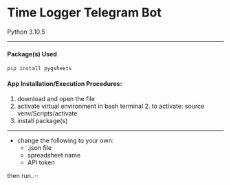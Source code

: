 # Time Logger Telegram Bot
Python 3.10.5
- - - - 

#### Package(s) Used

    pip install pygsheets
    
#### App Installation/Execution Procedures:
1. download and open the file
2. activate virtual environment in bash terminal
    2. to activate: source venv/Scripts/activate
3. install package(s)

- - - - 
* change the following to your own:
    * .json file
    * spreadsheet name
    * API token 
   
then run..⋅⋅

